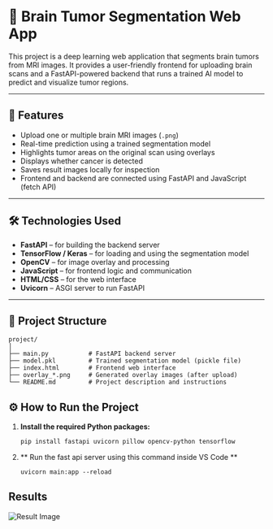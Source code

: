 # 🧠 Brain Tumor Segmentation Web App

This project is a deep learning web application that segments brain tumors from MRI images. It provides a user-friendly frontend for uploading brain scans and a FastAPI-powered backend that runs a trained AI model to predict and visualize tumor regions.

---

## 🚀 Features

- Upload one or multiple brain MRI images (`.png`)
- Real-time prediction using a trained segmentation model
- Highlights tumor areas on the original scan using overlays
- Displays whether cancer is detected
- Saves result images locally for inspection
- Frontend and backend are connected using FastAPI and JavaScript (fetch API)

---

## 🛠️ Technologies Used

- **FastAPI** – for building the backend server
- **TensorFlow / Keras** – for loading and using the segmentation model
- **OpenCV** – for image overlay and processing
- **JavaScript** – for frontend logic and communication
- **HTML/CSS** – for the web interface
- **Uvicorn** – ASGI server to run FastAPI

---

## 📁 Project Structure
 ```text
project/
│
├── main.py           # FastAPI backend server
├── model.pkl         # Trained segmentation model (pickle file)
├── index.html        # Frontend web interface
├── overlay_*.png     # Generated overlay images (after upload)
└── README.md         # Project description and instructions
```



## ⚙️ How to Run the Project

1. **Install the required Python packages:**

   ```bash
   pip install fastapi uvicorn pillow opencv-python tensorflow
2. ** Run the fast api server using this command inside VS Code **
   ```
   uvicorn main:app --reload
   ```
## Results 
![Result Image](overlay_1.png)
